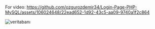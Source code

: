 For video:
https://github.com/ozgurozdemir34/Login-Page-PHP-MySQL/assets/106024648/22ead652-1d92-43c5-aa09-9740a1f2c864

![veritabanı](https://github.com/ozgurozdemir34/Login-Page-PHP-MySQL/assets/106024648/0462e4f9-0342-4328-b973-a0289397aba0)

